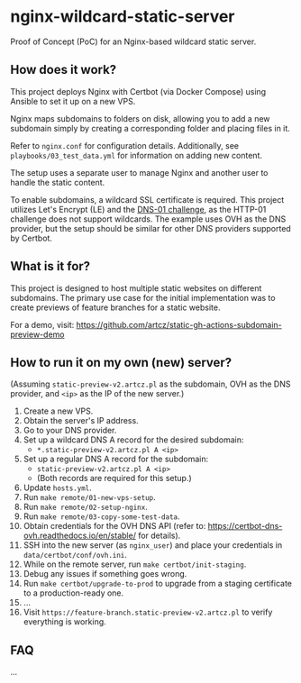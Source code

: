 # nginx-wildcard-static-server

Proof of Concept (PoC) for an Nginx-based wildcard static server.

## How does it work?

This project deploys Nginx with Certbot (via Docker Compose) using Ansible to set it up on a new VPS.

Nginx maps subdomains to folders on disk, allowing you to add a new subdomain simply by creating a corresponding folder and placing files in it.

Refer to `nginx.conf` for configuration details. Additionally, see `playbooks/03_test_data.yml` for information on adding new content.

The setup uses a separate user to manage Nginx and another user to handle the static content.

To enable subdomains, a wildcard SSL certificate is required. This project utilizes Let's Encrypt (LE) and the [DNS-01 challenge](https://letsencrypt.org/docs/challenge-types/#dns-01-challenge), as the HTTP-01 challenge does not support wildcards. The example uses OVH as the DNS provider, but the setup should be similar for other DNS providers supported by Certbot.

## What is it for?

This project is designed to host multiple static websites on different subdomains. The primary use case for the initial implementation was to create previews of feature branches for a static website.

For a demo, visit: https://github.com/artcz/static-gh-actions-subdomain-preview-demo

## How to run it on my own (new) server?

(Assuming `static-preview-v2.artcz.pl` as the subdomain, OVH as the DNS provider, and `<ip>` as the IP of the new server.)

1. Create a new VPS.
2. Obtain the server's IP address.
3. Go to your DNS provider.
4. Set up a wildcard DNS A record for the desired subdomain:
   - `*.static-preview-v2.artcz.pl A <ip>`
5. Set up a regular DNS A record for the subdomain:
   - `static-preview-v2.artcz.pl A <ip>`
   - (Both records are required for this setup.)
6. Update `hosts.yml`.
7. Run `make remote/01-new-vps-setup`.
8. Run `make remote/02-setup-nginx`.
9. Run `make remote/03-copy-some-test-data`.
10. Obtain credentials for the OVH DNS API (refer to: https://certbot-dns-ovh.readthedocs.io/en/stable/ for details).
11. SSH into the new server (as `nginx_user`) and place your credentials in `data/certbot/conf/ovh.ini`.
12. While on the remote server, run `make certbot/init-staging`.
13. Debug any issues if something goes wrong.
14. Run `make certbot/upgrade-to-prod` to upgrade from a staging certificate to a production-ready one.
15. ...
16. Visit `https://feature-branch.static-preview-v2.artcz.pl` to verify everything is working.

## FAQ

...

